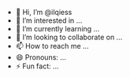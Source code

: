 - 👋 Hi, I’m @ilqiess
- 👀 I’m interested in ...
- 🌱 I’m currently learning ...
- 💞️ I’m looking to collaborate on ...
- 📫 How to reach me ...
- 😄 Pronouns: ...
- ⚡ Fun fact: ...

<!---
ilqiess/ilqiess is a ✨ special ✨ repository because its `README.md` (this file) appears on your GitHub profile.
You can click the Preview link to take a look at your changes.
--->
